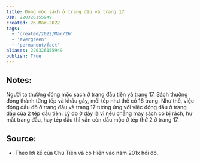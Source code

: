 ```yaml
---
title: Đóng mộc sách ở trang đầu và trang 17
UID: 220326155949
created: 26-Mar-2022
tags:
  - 'created/2022/Mar/26'
  - 'evergreen'
  - 'permanent/fact'
aliases: 220326155949
publish: True
---
```

## Notes:
Người ta thường đóng mộc sách ở trang đầu tiên và trang 17. Sách thường đóng thành từng tép và khâu gáy, mỗi tép như thế có 16 trang. Như thế, việc đóng dấu đỏ ở trang đầu và trang 17 tương ứng với việc đóng dấu ở trang đầu của 2 tép đầu tiên. Lý do ở đây là vì nếu chẳng may sách có bị rách, hư mất trang đầu, hay tép đầu thì vẫn còn dấu mộc ở tép thứ 2 ở trang 17.

## Source:
- Theo lời kể của Chú Tiến và cô Hiền vào năm 201x hồi đó.
